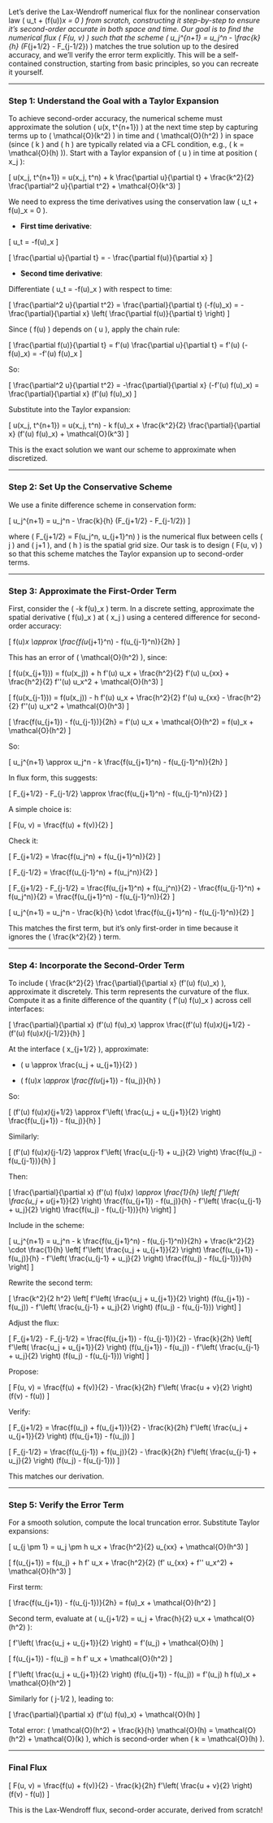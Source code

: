 Let’s derive the Lax-Wendroff numerical flux for the nonlinear conservation law \( u_t + (f(u))_x = 0 \) from scratch, constructing it step-by-step to ensure it’s second-order accurate in both space and time. Our goal is to find the numerical flux \( F(u, v) \) such that the scheme \( u_j^{n+1} = u_j^n - \frac{k}{h} (F_{j+1/2} - F_{j-1/2}) \) matches the true solution up to the desired accuracy, and we’ll verify the error term explicitly. This will be a self-contained construction, starting from basic principles, so you can recreate it yourself.

---

### Step 1: Understand the Goal with a Taylor Expansion

To achieve second-order accuracy, the numerical scheme must approximate the solution \( u(x, t^{n+1}) \) at the next time step by capturing terms up to \( \mathcal{O}(k^2) \) in time and \( \mathcal{O}(h^2) \) in space (since \( k \) and \( h \) are typically related via a CFL condition, e.g., \( k = \mathcal{O}(h) \)). Start with a Taylor expansion of \( u \) in time at position \( x_j \):

\[ u(x_j, t^{n+1}) = u(x_j, t^n) + k \frac{\partial u}{\partial t} + \frac{k^2}{2} \frac{\partial^2 u}{\partial t^2} + \mathcal{O}(k^3) \]

We need to express the time derivatives using the conservation law \( u_t + f(u)_x = 0 \).

- **First time derivative**:

\[ u_t = -f(u)_x \]

\[ \frac{\partial u}{\partial t} = - \frac{\partial f(u)}{\partial x} \]

- **Second time derivative**:

Differentiate \( u_t = -f(u)_x \) with respect to time:

\[ \frac{\partial^2 u}{\partial t^2} = \frac{\partial}{\partial t} (-f(u)_x) = -\frac{\partial}{\partial x} \left( \frac{\partial f(u)}{\partial t} \right) \]

Since \( f(u) \) depends on \( u \), apply the chain rule:

\[ \frac{\partial f(u)}{\partial t} = f'(u) \frac{\partial u}{\partial t} = f'(u) (-f(u)_x) = -f'(u) f(u)_x \]

So:

\[ \frac{\partial^2 u}{\partial t^2} = -\frac{\partial}{\partial x} (-f'(u) f(u)_x) = \frac{\partial}{\partial x} (f'(u) f(u)_x) \]

Substitute into the Taylor expansion:

\[ u(x_j, t^{n+1}) = u(x_j, t^n) - k f(u)_x + \frac{k^2}{2} \frac{\partial}{\partial x} (f'(u) f(u)_x) + \mathcal{O}(k^3) \]

This is the exact solution we want our scheme to approximate when discretized.

---

### Step 2: Set Up the Conservative Scheme

We use a finite difference scheme in conservation form:

\[ u_j^{n+1} = u_j^n - \frac{k}{h} (F_{j+1/2} - F_{j-1/2}) \]

where \( F_{j+1/2} = F(u_j^n, u_{j+1}^n) \) is the numerical flux between cells \( j \) and \( j+1 \), and \( h \) is the spatial grid size. Our task is to design \( F(u, v) \) so that this scheme matches the Taylor expansion up to second-order terms.

---

### Step 3: Approximate the First-Order Term

First, consider the \( -k f(u)_x \) term. In a discrete setting, approximate the spatial derivative \( f(u)_x \) at \( x_j \) using a centered difference for second-order accuracy:

\[ f(u)_x \approx \frac{f(u_{j+1}^n) - f(u_{j-1}^n)}{2h} \]

This has an error of \( \mathcal{O}(h^2) \), since:

\[ f(u(x_{j+1})) = f(u(x_j)) + h f'(u) u_x + \frac{h^2}{2} f'(u) u_{xx} + \frac{h^2}{2} f''(u) u_x^2 + \mathcal{O}(h^3) \]

\[ f(u(x_{j-1})) = f(u(x_j)) - h f'(u) u_x + \frac{h^2}{2} f'(u) u_{xx} - \frac{h^2}{2} f''(u) u_x^2 + \mathcal{O}(h^3) \]

\[ \frac{f(u_{j+1}) - f(u_{j-1})}{2h} = f'(u) u_x + \mathcal{O}(h^2) = f(u)_x + \mathcal{O}(h^2) \]

So:

\[ u_j^{n+1} \approx u_j^n - k \frac{f(u_{j+1}^n) - f(u_{j-1}^n)}{2h} \]

In flux form, this suggests:

\[ F_{j+1/2} - F_{j-1/2} \approx \frac{f(u_{j+1}^n) - f(u_{j-1}^n)}{2} \]

A simple choice is:

\[ F(u, v) = \frac{f(u) + f(v)}{2} \]

Check it:

\[ F_{j+1/2} = \frac{f(u_j^n) + f(u_{j+1}^n)}{2} \]

\[ F_{j-1/2} = \frac{f(u_{j-1}^n) + f(u_j^n)}{2} \]

\[ F_{j+1/2} - F_{j-1/2} = \frac{f(u_{j+1}^n) + f(u_j^n)}{2} - \frac{f(u_{j-1}^n) + f(u_j^n)}{2} = \frac{f(u_{j+1}^n) - f(u_{j-1}^n)}{2} \]

\[ u_j^{n+1} = u_j^n - \frac{k}{h} \cdot \frac{f(u_{j+1}^n) - f(u_{j-1}^n)}{2} \]

This matches the first term, but it’s only first-order in time because it ignores the \( \frac{k^2}{2} \) term.

---

### Step 4: Incorporate the Second-Order Term

To include \( \frac{k^2}{2} \frac{\partial}{\partial x} (f'(u) f(u)_x) \), approximate it discretely. This term represents the curvature of the flux. Compute it as a finite difference of the quantity \( f'(u) f(u)_x \) across cell interfaces:

\[ \frac{\partial}{\partial x} (f'(u) f(u)_x) \approx \frac{(f'(u) f(u)_x)_{j+1/2} - (f'(u) f(u)_x)_{j-1/2}}{h} \]

At the interface \( x_{j+1/2} \), approximate:

- \( u \approx \frac{u_j + u_{j+1}}{2} \)

- \( f(u)_x \approx \frac{f(u_{j+1}) - f(u_j)}{h} \)

So:

\[ (f'(u) f(u)_x)_{j+1/2} \approx f'\left( \frac{u_j + u_{j+1}}{2} \right) \frac{f(u_{j+1}) - f(u_j)}{h} \]

Similarly:

\[ (f'(u) f(u)_x)_{j-1/2} \approx f'\left( \frac{u_{j-1} + u_j}{2} \right) \frac{f(u_j) - f(u_{j-1})}{h} \]

Then:

\[ \frac{\partial}{\partial x} (f'(u) f(u)_x) \approx \frac{1}{h} \left[ f'\left( \frac{u_j + u_{j+1}}{2} \right) \frac{f(u_{j+1}) - f(u_j)}{h} - f'\left( \frac{u_{j-1} + u_j}{2} \right) \frac{f(u_j) - f(u_{j-1})}{h} \right] \]

Include in the scheme:

\[ u_j^{n+1} = u_j^n - k \frac{f(u_{j+1}^n) - f(u_{j-1}^n)}{2h} + \frac{k^2}{2} \cdot \frac{1}{h} \left[ f'\left( \frac{u_j + u_{j+1}}{2} \right) \frac{f(u_{j+1}) - f(u_j)}{h} - f'\left( \frac{u_{j-1} + u_j}{2} \right) \frac{f(u_j) - f(u_{j-1})}{h} \right] \]

Rewrite the second term:

\[ \frac{k^2}{2 h^2} \left[ f'\left( \frac{u_j + u_{j+1}}{2} \right) (f(u_{j+1}) - f(u_j)) - f'\left( \frac{u_{j-1} + u_j}{2} \right) (f(u_j) - f(u_{j-1})) \right] \]

Adjust the flux:

\[ F_{j+1/2} - F_{j-1/2} = \frac{f(u_{j+1}) - f(u_{j-1})}{2} - \frac{k}{2h} \left[ f'\left( \frac{u_j + u_{j+1}}{2} \right) (f(u_{j+1}) - f(u_j)) - f'\left( \frac{u_{j-1} + u_j}{2} \right) (f(u_j) - f(u_{j-1})) \right] \]

Propose:

\[ F(u, v) = \frac{f(u) + f(v)}{2} - \frac{k}{2h} f'\left( \frac{u + v}{2} \right) (f(v) - f(u)) \]

Verify:

\[ F_{j+1/2} = \frac{f(u_j) + f(u_{j+1})}{2} - \frac{k}{2h} f'\left( \frac{u_j + u_{j+1}}{2} \right) (f(u_{j+1}) - f(u_j)) \]

\[ F_{j-1/2} = \frac{f(u_{j-1}) + f(u_j)}{2} - \frac{k}{2h} f'\left( \frac{u_{j-1} + u_j}{2} \right) (f(u_j) - f(u_{j-1})) \]

This matches our derivation.

---

### Step 5: Verify the Error Term

For a smooth solution, compute the local truncation error. Substitute Taylor expansions:

\[ u_{j \pm 1} = u_j \pm h u_x + \frac{h^2}{2} u_{xx} + \mathcal{O}(h^3) \]

\[ f(u_{j+1}) = f(u_j) + h f' u_x + \frac{h^2}{2} (f' u_{xx} + f'' u_x^2) + \mathcal{O}(h^3) \]

First term:

\[ \frac{f(u_{j+1}) - f(u_{j-1})}{2h} = f(u)_x + \mathcal{O}(h^2) \]

Second term, evaluate at \( u_{j+1/2} = u_j + \frac{h}{2} u_x + \mathcal{O}(h^2) \):

\[ f'\left( \frac{u_j + u_{j+1}}{2} \right) = f'(u_j) + \mathcal{O}(h) \]

\[ f(u_{j+1}) - f(u_j) = h f' u_x + \mathcal{O}(h^2) \]

\[ f'\left( \frac{u_j + u_{j+1}}{2} \right) (f(u_{j+1}) - f(u_j)) = f'(u_j) h f(u)_x + \mathcal{O}(h^2) \]

Similarly for \( j-1/2 \), leading to:

\[ \frac{\partial}{\partial x} (f'(u) f(u)_x) + \mathcal{O}(h) \]

Total error: \( \mathcal{O}(h^2) + \frac{k}{h} \mathcal{O}(h) = \mathcal{O}(h^2) + \mathcal{O}(k) \), which is second-order when \( k = \mathcal{O}(h) \).

---

### Final Flux

\[ F(u, v) = \frac{f(u) + f(v)}{2} - \frac{k}{2h} f'\left( \frac{u + v}{2} \right) (f(v) - f(u)) \]

This is the Lax-Wendroff flux, second-order accurate, derived from scratch!